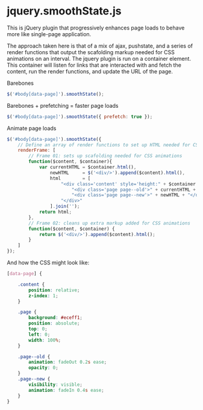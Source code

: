 jquery.smoothState.js
===============
This is jQuery plugin that progressively enhances page loads to behave more like single-page application.

The approach taken here is that of a mix of ajax, pushstate, and a series of render functions that output the scafolding markup needed for CSS animations on an interval. The jquery plugin is run on a container element. This container will listen for links that are interacted with and fetch the content, run the render functions, and update the URL of the page.


Barebones
```JavaScript
$('#body[data-page]').smoothState();

```

Barebones + prefetching = faster page loads
```JavaScript
$('#body[data-page]').smoothState({ prefetch: true });

```


Animate page loads
```JavaScript
$('#body[data-page]').smoothState({
    // Define an array of render functions to set up HTML needed for CSS transitions
    renderFrame: [
        // Frame 01: sets up scafolding needed for CSS animations
        function($content, $container){
            var currentHTML = $container.html(),
                newHTML     = $('<div/>').append($content).html(),
                html        = [
                    "<div class='content' style='height:" + $container.height() +  "px;'>",
                        "<div class='page page--old'>" + currentHTML + "</div>",
                        "<div class='page page--new'>" + newHTML + "</div>",
                    "</div>"
                ].join('');
            return html;
        },
        // Frame 02: cleans up extra markup added for CSS animations
        function($content, $container) {
            return $('<div/>').append($content).html();
        }
    ]
});
```
And how the CSS might look like:
```css
[data-page] {

    .content {
        position: relative;
        z-index: 1;
    }

    .page {
        background: #eceff1;
        position: absolute;
        top: 0;
        left: 0;
        width: 100%;
    }

    .page--old {
        animation: fadeOut 0.2s ease;
        opacity: 0;
    }
    .page--new {
        visibility: visible;
        animation: fadeIn 0.4s ease;
    }
}

```
